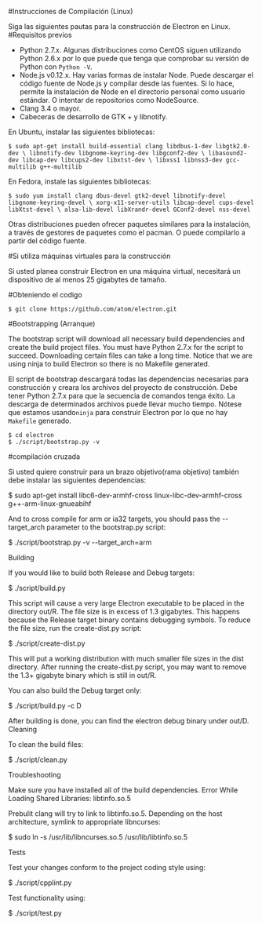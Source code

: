 #Instrucciones de Compilación (Linux)

Siga las siguientes pautas para la construcción de Electron en Linux.
#Requisitos previos

   *  Python 2.7.x. Algunas distribuciones como CentOS siguen utilizando Python 2.6.x por lo que puede que tenga que comprobar su versión de Python con  `Python -V`.
   *  Node.js v0.12.x. Hay varias formas de instalar Node. Puede descargar el código fuente de Node.js y compilar desde las fuentes. Si lo hace, permite la instalación de Node en el directorio personal como usuario estándar. O intentar de  repositorios como NodeSource.
   *  Clang 3.4 o mayor.
   *  Cabeceras de desarrollo de GTK + y libnotify.
   
En Ubuntu, instalar las siguientes bibliotecas:

`$ sudo apt-get install build-essential clang libdbus-1-dev libgtk2.0-dev \
                       libnotify-dev libgnome-keyring-dev libgconf2-dev \
                       libasound2-dev libcap-dev libcups2-dev libxtst-dev \
                       libxss1 libnss3-dev gcc-multilib g++-multilib`

En Fedora, instale las siguientes bibliotecas:

`$ sudo yum install clang dbus-devel gtk2-devel libnotify-devel libgnome-keyring-devel \
                   xorg-x11-server-utils libcap-devel cups-devel libXtst-devel \
                   alsa-lib-devel libXrandr-devel GConf2-devel nss-devel`

Otras distribuciones pueden ofrecer paquetes similares para la instalación, a través de gestores de paquetes como el pacman. O  puede compilarlo a partir del código fuente.

#Si utiliza máquinas virtuales para la construcción

Si usted planea construir Electron en una máquina virtual, necesitará un  dispositivo de al menos 25 gigabytes de tamaño.

#Obteniendo el codigo

`$ git clone https://github.com/atom/electron.git`

#Bootstrapping (Arranque)

The bootstrap script will download all necessary build dependencies and create the build project files. You must have Python 2.7.x for the script to succeed. Downloading certain files can take a long time. Notice that we are using ninja to build Electron so there is no Makefile generated.

El script de bootstrap descargará todas las dependencias necesarias para construcción  y creara los archivos del proyecto de construcción. Debe tener Python 2.7.x para que la secuencia de comandos tenga éxito. La descarga de determinados archivos puede llevar mucho tiempo. Nótese que estamos usando`ninja` para construir Electron por lo que no hay `Makefile` generado.

    $ cd electron
    $ ./script/bootstrap.py -v

#compilación cruzada

Si usted quiere construir para un brazo objetivo(rama objetivo) también debe instalar las siguientes dependencias:

$ sudo apt-get install libc6-dev-armhf-cross linux-libc-dev-armhf-cross \
                       g++-arm-linux-gnueabihf

And to cross compile for arm or ia32 targets, you should pass the --target_arch parameter to the bootstrap.py script:

$ ./script/bootstrap.py -v --target_arch=arm

Building

If you would like to build both Release and Debug targets:

$ ./script/build.py

This script will cause a very large Electron executable to be placed in the directory out/R. The file size is in excess of 1.3 gigabytes. This happens because the Release target binary contains debugging symbols. To reduce the file size, run the create-dist.py script:

$ ./script/create-dist.py

This will put a working distribution with much smaller file sizes in the dist directory. After running the create-dist.py script, you may want to remove the 1.3+ gigabyte binary which is still in out/R.

You can also build the Debug target only:

$ ./script/build.py -c D

After building is done, you can find the electron debug binary under out/D.
Cleaning

To clean the build files:

$ ./script/clean.py

Troubleshooting

Make sure you have installed all of the build dependencies.
Error While Loading Shared Libraries: libtinfo.so.5

Prebulit clang will try to link to libtinfo.so.5. Depending on the host architecture, symlink to appropriate libncurses:

$ sudo ln -s /usr/lib/libncurses.so.5 /usr/lib/libtinfo.so.5

Tests

Test your changes conform to the project coding style using:

$ ./script/cpplint.py

Test functionality using:

$ ./script/test.py
